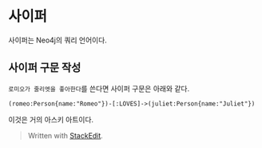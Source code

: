 # 사이퍼 

사이퍼는 Neo4j의 쿼리 언어이다. 

## 사이퍼 구문 작성

`로미오가 줄리엣을 좋아한다`를 쓴다면 사이퍼 구문은 아래와 같다. 

```
(romeo:Person{name:"Romeo"})-[:LOVES]->(juliet:Person{name:"Juliet"})
```

이것은 거의 아스키 아트이다. 



> Written with [StackEdit](https://stackedit.io/).
<!--stackedit_data:
eyJoaXN0b3J5IjpbMTM2NzU4Njk4NCwyMTIzODEyMDkwXX0=
-->